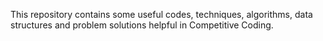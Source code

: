 This repository contains some useful codes, techniques, algorithms, data structures and problem solutions helpful in Competitive Coding.
